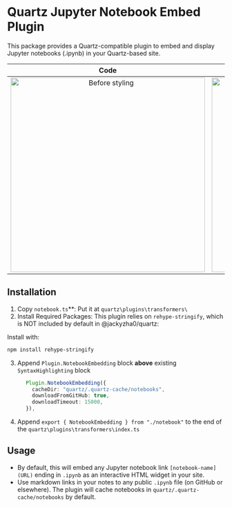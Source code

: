# Quartz Jupyter Notebook Embed Plugin

This package provides a Quartz-compatible plugin to embed and display Jupyter notebooks (.ipynb) in your Quartz-based site.

| Code | Images |
| :---: | :---: |
| <img src="https://github.com/user-attachments/assets/f63fae48-74ba-4a35-b239-ce70d5034fcf" alt="Before styling" width="450"> | <img src="https://github.com/user-attachments/assets/acd9049a-4e0e-4f0f-ac02-88197de545db" alt="After styling" width="450"> |

## Installation

1. Copy `notebook.ts`**: Put it at `quartz\plugins\transformers\`
2. Install Required Packages: This plugin relies on `rehype-stringify`, which is NOT included by default in @jackyzha0/quartz:

Install with:
```bash
npm install rehype-stringify
```
3. Append `Plugin.NotebookEmbedding` block **above** existing `SyntaxHighlighting` block
```typescript
      Plugin.NotebookEmbedding({
        cacheDir: "quartz/.quartz-cache/notebooks",
        downloadFromGitHub: true,
        downloadTimeout: 15000,
      }),
```
4. Append `export { NotebookEmbedding } from "./notebook"` to the end of the `quartz\plugins\transformers\index.ts`

##  Usage
- By default, this will embed any Jupyter notebook link `[notebook-name](URL)` ending in `.ipynb` as an interactive HTML widget in your site.
- Use markdown links in your notes to any public `.ipynb` file (on GitHub or elsewhere). The plugin will cache notebooks in `quartz/.quartz-cache/notebooks` by default.






























